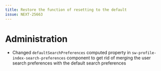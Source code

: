 ```yaml
---
title: Restore the function of resetting to the default
issue: NEXT-25663
---
```

# Administration
* Changed `defaultSearchPreferences` computed property in `sw-profile-index-search-preferences` component to get rid of merging the user search preferences with the default search preferences
